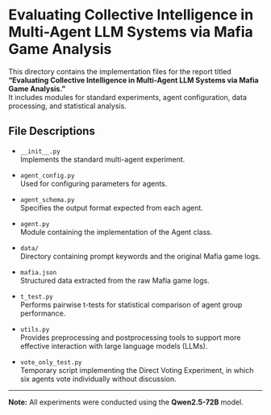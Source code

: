 # Evaluating Collective Intelligence in Multi-Agent LLM Systems via Mafia Game Analysis

This directory contains the implementation files for the report titled  
**“Evaluating Collective Intelligence in Multi-Agent LLM Systems via Mafia Game Analysis.”**  
It includes modules for standard experiments, agent configuration, data processing, and statistical analysis.

## File Descriptions

- `__init__.py`  
  Implements the standard multi-agent experiment.

- `agent_config.py`  
  Used for configuring parameters for agents.

- `agent_schema.py`  
  Specifies the output format expected from each agent.

- `agent.py`  
  Module containing the implementation of the Agent class.

- `data/`  
  Directory containing prompt keywords and the original Mafia game logs.

- `mafia.json`  
  Structured data extracted from the raw Mafia game logs.

- `t_test.py`  
  Performs pairwise t-tests for statistical comparison of agent group performance.

- `utils.py`  
  Provides preprocessing and postprocessing tools to support more effective interaction with large language models (LLMs).

- `vote_only_test.py`  
  Temporary script implementing the Direct Voting Experiment, in which six agents vote individually without discussion.

---

**Note:** All experiments were conducted using the **Qwen2.5-72B** model.
